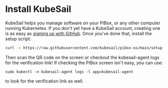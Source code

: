 # Install KubeSail

KubeSail helps you manage software on your PiBox, or any other computer running Kubernetes. If you don't yet have a KubeSail account, creating one is as easy as [signing up with GitHub](https://kubesail.com/). Once you've done that, install the setup script:

```bash
curl -s https://raw.githubusercontent.com/kubesail/pibox-os/main/setup.sh | sudo bash
```

Then scan the QR code on the screen or checkout the kubesail-agent logs for the verification link! If checking the PiBox screen isn't easy, you can use:

```
sudo kubectl -n kubesail-agent logs -l app=kubesail-agent
```
to look for the verification link as well.

